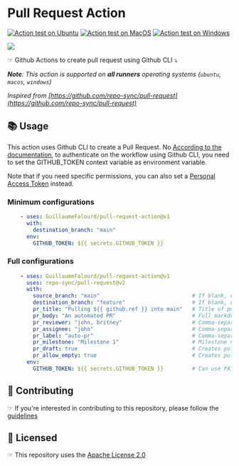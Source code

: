 # Pull Request Action

[![Action test on Ubuntu](https://github.com/GuillaumeFalourd/pull-request-action/actions/workflows/ubuntu_action_test.yml/badge.svg)](https://github.com/GuillaumeFalourd/pull-request-action/actions/workflows/ubuntu_action_test.yml) [![Action test on MacOS](https://github.com/GuillaumeFalourd/pull-request-action/actions/workflows/macos_action_test.yml/badge.svg)](https://github.com/GuillaumeFalourd/pull-request-action/actions/workflows/macos_action_test.yml) [![Action test on Windows](https://github.com/GuillaumeFalourd/pull-request-action/actions/workflows/windows_action_test.yml/badge.svg)](https://github.com/GuillaumeFalourd/pull-request-action/actions/workflows/windows_action_test.yml)

![](https://user-images.githubusercontent.com/22433243/157691195-4a04e61a-279e-4da7-aa1a-2cec91b6ac3e.png)

☞ Github Actions to create pull request using Github CLI ⤵️ 

_**Note**: This action is supported on **all runners** operating systems (`ubuntu`, `macos`, `windows`)_

_Inspired from [https://github.com/repo-sync/pull-request](https://github.com/repo-sync/pull-request)_

## 📚 Usage

This action uses Github CLI to create a Pull Request. No
[According to the documentation](https://docs.github.com/en/actions/using-workflows/using-github-cli-in-workflows), to authenticate on the workflow using Github CLI, you need to set the GITHUB_TOKEN context variable as environment variable.

Note that if you need specific permissions, you can also set a [Personal Access Token](https://docs.github.com/en/authentication/keeping-your-account-and-data-secure/creating-a-personal-access-token) instead.

### Minimum configurations

```yaml
    - uses: GuillaumeFalourd/pull-request-action@v1
      with:
        destination_branch: "main"
      env:
        GITHUB_TOKEN: ${{ secrets.GITHUB_TOKEN }}
```

### Full configurations

```yaml
    - uses: GuillaumeFalourd/pull-request-action@v1
      uses: repo-sync/pull-request@v2
      with:
        source_branch: "main"                             # If blank, default: triggered branch
        destination_branch: "feature"                     # If blank, default: main
        pr_title: "Pulling ${{ github.ref }} into main"   # Title of pull request
        pr_body: "An automated PR"                        # Full markdown support, requires pr_title to be set
        pr_reviewer: "john, britney"                      # Comma-separated list (no spaces)
        pr_assignee: "john"                               # Comma-separated list (no spaces)
        pr_label: "auto-pr"                               # Comma-separated list (no spaces)
        pr_milestone: "Milestone 1"                       # Milestone name
        pr_draft: true                                    # Creates pull request as draft
        pr_allow_empty: true                              # Creates pull request even if there are no changes
      env:
        GITHUB_TOKEN: ${{ secrets.GITHUB_TOKEN }}         # Can use PAT as secret
```

## 🤝 Contributing

☞ If you're interested in contributing to this repository, please follow the [guidelines](https://github.com/GuillaumeFalourd/pull-request-action/blob/main/CONTRIBUTING.md)

## 🏅 Licensed

☞ This repository uses the [Apache License 2.0](https://github.com/GuillaumeFalourd/pull-request-action/blob/main/LICENSE)

<!-- ### Contribuidores

<a href="https://github.com/GuillaumeFalourd/pull-request-action/graphs/contributors">
  <img src="https://contrib.rocks/image?repo=GuillaumeFalourd/pull-request-action" />
</a>

(Criado com [contributors-img](https://contrib.rocks)) -->
